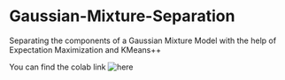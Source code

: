 # Gaussian-Mixture-Separation
Separating the components of a Gaussian Mixture Model with the help of Expectation Maximization and KMeans++

You can find the colab link ![here](https://colab.research.google.com/drive/1IcUZcdq-cL-r1AL6xA7OFbWkkobgC2or)
